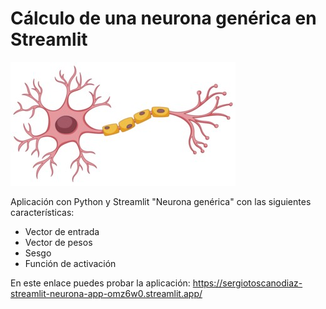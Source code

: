 # Cálculo de una neurona genérica en Streamlit

![neurona](neurona.jpg)

Aplicación con Python y Streamlit "Neurona genérica" con las siguientes características:

- Vector de entrada
- Vector de pesos
- Sesgo
- Función de activación

En este enlace puedes probar la aplicación: 
https://sergiotoscanodiaz-streamlit-neurona-app-omz6w0.streamlit.app/
